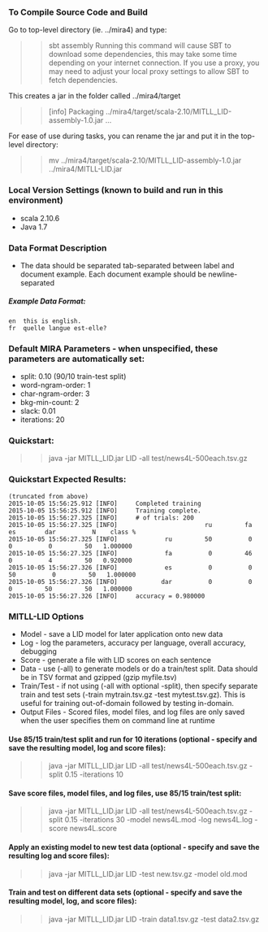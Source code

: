 ### To Compile Source Code and Build
Go to top-level directory (ie. ../mira4) and type:
>> sbt assembly
Running this command will cause SBT to download some dependencies, this may take some time depending on your internet connection. If you use a proxy, you may need to adjust your local proxy settings to allow SBT to fetch dependencies.

This creates a jar in the folder called ../mira4/target
>> [info] Packaging ../mira4/target/scala-2.10/MITLL_LID-assembly-1.0.jar ...

For ease of use during tasks, you can rename the jar and put it in the top-level directory:
>> mv ../mira4/target/scala-2.10/MITLL_LID-assembly-1.0.jar ../mira4/MITLL-LID.jar 


### Local Version Settings (known to build and run in this environment)
* scala 2.10.6
* Java 1.7


### Data Format Description
* The data should be separated tab-separated between label and document example. Each document example should be newline-separated

##### Example Data Format:
```
en	this is english.
fr	quelle langue est-elle?
```

### Default MIRA Parameters - when unspecified, these parameters are automatically set:
* split: 0.10 (90/10 train-test split)
* word-ngram-order: 1
* char-ngram-order: 3
* bkg-min-count: 2
* slack: 0.01
* iterations: 20


### Quickstart:
>> java -jar MITLL_LID.jar LID -all test/news4L-500each.tsv.gz

### Quickstart Expected Results:
```
(truncated from above)
2015-10-05 15:56:25.912 [INFO]     Completed training
2015-10-05 15:56:25.912 [INFO]     Training complete.
2015-10-05 15:56:27.325 [INFO]     # of trials: 200
2015-10-05 15:56:27.325 [INFO]                        ru         fa         es        dar          N    class %
2015-10-05 15:56:27.325 [INFO]             ru         50          0          0          0         50   1.000000
2015-10-05 15:56:27.325 [INFO]             fa          0         46          0          4         50   0.920000
2015-10-05 15:56:27.326 [INFO]             es          0          0         50          0         50   1.000000
2015-10-05 15:56:27.326 [INFO]            dar          0          0          0         50         50   1.000000
2015-10-05 15:56:27.326 [INFO]     accuracy = 0.980000
```

### MITLL-LID Options
* Model - save a LID model for later application onto new data
* Log - log the parameters, accuracy per language, overall accuracy, debugging
* Score - generate a file with LID scores on each sentence 
* Data - use (-all) to generate models or do a train/test split. Data should be in TSV format and gzipped (gzip myfile.tsv)
* Train/Test - if not using (-all with optional -split), then specify separate train and test sets (-train mytrain.tsv.gz -test mytest.tsv.gz). This is useful for training out-of-domain followed by testing in-domain.
* Output Files - Scored files, model files, and log files are only saved when the user specifies them on command line at runtime


#### Use 85/15 train/test split and run for 10 iterations (optional - specify and save the resulting model, log and score files):
>> java -jar MITLL_LID.jar LID -all test/news4L-500each.tsv.gz -split 0.15 -iterations 10

#### Save score files, model files, and log files, use 85/15 train/test split:
>> java -jar MITLL_LID.jar LID -all test/news4L-500each.tsv.gz -split 0.15 -iterations 30 -model news4L.mod -log news4L.log -score news4L.score

#### Apply an existing model to new test data (optional - specify and save the resulting log and score files):
>> java -jar MITLL_LID.jar LID -test new.tsv.gz -model old.mod

#### Train and test on different data sets (optional - specify and save the resulting model, log, and score files):
>> java -jar MITLL_LID.jar LID -train data1.tsv.gz -test data2.tsv.gz
